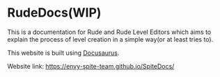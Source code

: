 # RudeDocs(WIP)

This is a documentation for Rude and Rude Level Editors which aims to explain the process of level creation in a simple way(or at least tries to).

This website is built using [Docusaurus](https://docusaurus.io/).

Website link: https://envy-spite-team.github.io/SpiteDocs/
